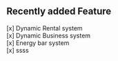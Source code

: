 ## Recently added Feature


[x] Dynamic Rental system\
[x] Dynamic Business system\
[x] Energy bar system\
[x] ssss

